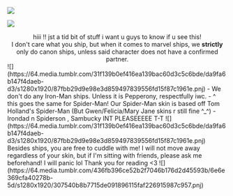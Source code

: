 ![](https://files.catbox.moe/kj37mt.gif)

![](https://64.media.tumblr.com/ee9cf9673e4a77fe5ea7bc19b3f4f5ff/6e6e369cfa40278b-2e/s1280x1920/96ec970d147ab5dbf3a962b60d33054645e35174.pnj)
<center> hiii !! jst a tid bit of stuff i want u guys to know if u see this! </center>
<center> I don't care what you ship, but when it comes to marvel ships, we <strong> strictly </strong> only do canon ships, unless said character does not have a confirmed partner. </center>
![](https://64.media.tumblr.com/31f139b0ef416ea139bac60d3c5c6bde/da9fa6b147f4daeb-d3/s1280x1920/87fbb29d9e98e3d859497839556fd15f87c1961e.pnj)
- We don't do any Iron-Man ships. Unless it is Pepperony, respectfully iwc.
- ^ this goes the same for Spider-Man! Our Spider-Man skin is based off Tom Holland's Spider-Man (But Gwen/Felicia/Mary Jane skins r still fine ^_^)
- Irondad n Spiderson , Sambucky INT PLEASEEEEE T-T
![](https://64.media.tumblr.com/31f139b0ef416ea139bac60d3c5c6bde/da9fa6b147f4daeb-d3/s1280x1920/87fbb29d9e98e3d859497839556fd15f87c1961e.pnj)
Besides ships, you are free to cuddle with me! I will not move away regardless of your skin, but if I'm sitting with friends, please ask me beforehand! I will panic lol
Thank you for reading <3
![](https://64.media.tumblr.com/436fb396ce52b2f7046b176d2d45593b/6e6e369cfa40278b-5d/s1280x1920/307540b8b7715de091896115faf226915987c957.pnj)

